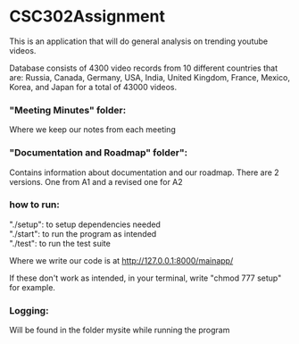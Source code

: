 # CSC302Assignment
This is an application that will do general analysis on trending youtube videos.

Database consists of 4300 video records from 10 different countries that are: Russia, Canada, Germany, USA, India, United Kingdom, France, Mexico, Korea, and Japan for a total of 43000 videos.

### "Meeting Minutes" folder: 
  Where we keep our notes from each meeting

### "Documentation and Roadmap" folder": 
  Contains information about documentation and our roadmap.
  There are 2 versions. One from A1 and a revised one for A2

### how to run:     
  "./setup": to setup dependencies needed    
  "./start": to run the program as intended    
  "./test": to run the test suite   

  Where we write our code is at http://127.0.0.1:8000/mainapp/
  
  If these don't work as intended, in your terminal, write "chmod 777 setup" for example. 
  
### Logging:  
  Will be found in the folder mysite while running the program
